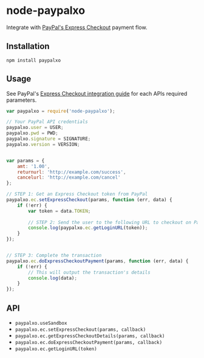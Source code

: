 node-paypalxo
=============

Integrate with [PayPal's Express Checkout](https://paypal.com/checkout) payment flow. 



Installation
------------
`npm install paypalxo`



Usage
-----
See PayPal's [Express Checkout integration guide](https://cms.paypal.com/us/cgi-bin/webscr?cmd=_render-content&content_ID=developer/e_howto_api_ECGettingStarted) for each APIs required parameters.

```js
var paypalxo = require('node-paypalxo');

// Your PayPal API credentials
paypalxo.user = USER;
paypalxo.pwd = PWD;
paypalxo.signature = SIGNATURE;
paypalxo.version = VERSION;


var params = {
	amt: '1.00',
	returnurl: 'http://example.com/success',
	cancelurl: 'http://example.com/cancel'
};

// STEP 1: Get an Express Checkout token from PayPal
paypalxo.ec.setExpressCheckout(params, function (err, data) {
	if (!err) {
		var token = data.TOKEN;
	
		// STEP 2: Send the user to the following URL to checkout on PayPal
		console.log(paypalxo.ec.getLoginURL(token));
	}
});


// STEP 3: Complete the transaction
paypalxo.ec.doExpressCheckoutPayment(params, function (err, data) {
	if (!err) {
		// This will output the transaction's details
		console.log(data);
	}
});
```

API
---

- `paypalxo.useSandbox`
- `paypalxo.ec.setExpressCheckout(params, callback)`
- `paypalxo.ec.getExpressCheckoutDetails(params, callback)`
- `paypalxo.ec.doExpressCheckoutPayment(params, callback)`
- `paypalxo.ec.getLoginURL(token)`
